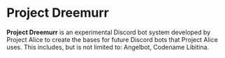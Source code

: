 # Project Dreemurr

**Project Dreemurr** is an experimental Discord bot system developed by Project Alice to create the bases for future Discord bots that Project Alice uses. This includes, but is not limited to: Angelbot, Codename Libitina.

